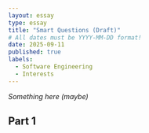 ```yaml
---
layout: essay
type: essay
title: "Smart Questions (Draft)"
# All dates must be YYYY-MM-DD format!
date: 2025-09-11
published: true
labels:
  - Software Engineering
  - Interests
---
```



*Something here (maybe)*

## Part 1
